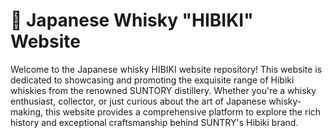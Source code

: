 <h1>🥃 Japanese Whisky "HIBIKI" Website</h1>
<p>Welcome to the Japanese whisky HIBIKI website repository! This website is dedicated to showcasing and promoting the exquisite range of Hibiki whiskies from the renowned SUNTORY distillery. Whether you're a whisky enthusiast, collector, or just curious about the art of Japanese whisky-making, this website provides a comprehensive platform to explore the rich history and exceptional craftsmanship behind SUNTRY's Hibiki brand.</p>


